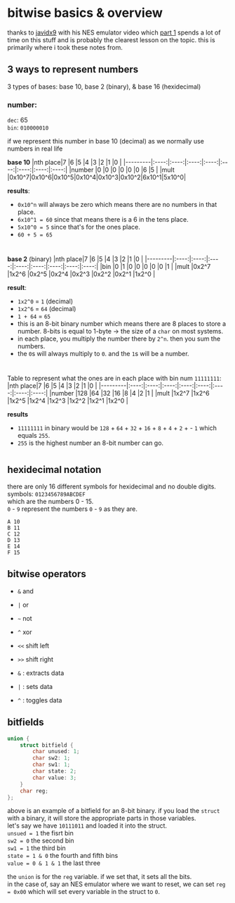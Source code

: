 # bitwise basics & overview

thanks to [javidx9](https://www.youtube.com/channel/UC-yuWVUplUJZvieEligKBkA) with his NES emulator video which [part 1](https://www.youtube.com/watch?v=F8kx56OZQhg&t=310s) spends a lot of time on this stuff and is probably the clearest lesson on the topic. this is primarily where i took these notes from.

## 3 ways to represent numbers

3 types of bases: base 10, base 2 (binary), & base 16 (hexidecimal)

### number:  
`dec`: 65   
`bin`: `010000010`

if we represent this number in base 10 (decimal) as we normally use numbers in real life 

**base 10**
|nth place|7     |6     |5     |4     |3     |2     |1     |0     |
|---------|:----:|:----:|:----:|:----:|:----:|:----:|:----:|:----:|
|number   |0     |0     |0     |0     |0     |0     |6     |5     |
|mult     |0x10^7|0x10^6|0x10^5|0x10^4|0x10^3|0x10^2|6x10^1|5x10^0|  


**results**: 
- `0x10^n` will always be zero which means there are no numbers in that place.  
- `6x10^1 = 60` since that means there is a 6 in the tens place.  
- `5x10^0 = 5` since that's for the ones place.  
- `60 + 5 = 65`
#
**base 2** (binary)
|nth place|7     |6     |5     |4     |3     |2     |1     |0     |
|---------|:----:|:----:|:----:|:----:|:----:|:----:|:----:|:----:|
|bin      |0     |1     |0     |0     |0     |0     |0     |1     |
|mult     |0x2^7 |1x2^6 |0x2^5 |0x2^4 |0x2^3 |0x2^2 |0x2^1 |1x2^0 |  

**result**: 
- `1x2^0` = `1` (decimal)  
- `1x2^6` = `64` (decimal)  
- `1 + 64` = `65`  
- this is an 8-bit binary number which means there are 8 places to store a number. 8-bits is equal to 1-byte -> the size of a `char` on most systems.  
- in each place, you multiply the number there by `2^n`. then you sum the numbers. 
- the `0`s will always multiply to `0`. and the `1`s will be a number.
#
Table to represent what the ones are in each place with bin num `11111111`:
|nth place|7     |6     |5     |4     |3     |2     |1     |0     |
|---------|:----:|:----:|:----:|:----:|:----:|:----:|:----:|:----:|
|number   |128   |64    |32    |16    |8     |4     |2     |1     |
|mult     |1x2^7 |1x2^6 |1x2^5 |1x2^4 |1x2^3 |1x2^2 |1x2^1 |1x2^0 |  

**results**
- `11111111` in binary would be `128` + `64` + `32` + `16` + `8` + `4` + `2` + - `1` which equals `255`.  
- `255` is the highest number an 8-bit number can go.
#
## hexidecimal notation

there are only 16 different symbols for hexidecimal and no double digits.  
symbols: `0123456789ABCDEF`  
which are the numbers 0 - 15.  
`0` - `9` represent the numbers `0` - `9` as they are.  
```
A 10
B 11
C 12
D 13
E 14
F 15
```


## bitwise operators

- `&` and
- `|` or
- `~` not
- `^` xor
- `<<` shift left
- `>>` shift right

- `&` : extracts data
- `|` : sets data
- `^` : toggles data


## bitfields

``` C
union {
    struct bitfield {
        char unused: 1;
        char sw2: 1;
        char sw1: 1;
        char state: 2;
        char value: 3;
    }
    char reg;
};
```

above is an example of a bitfield for an 8-bit binary. 
if you load the `struct` with a binary, it will store the appropriate parts in those variables.  
let's say we have `10111011` and loaded it into the struct.  
`unsued = 1` the fisrt bin  
`sw2 = 0` the second bin  
`sw1 = 1` the third bin  
`state = 1 & 0` the fourth and fifth bins  
`value = 0 & 1 & 1` the last three  

the `union` is for the `reg` variable. if we set that, it sets all the bits.  
in the case of, say an NES emulator where we want to reset, we can set `reg = 0x00` which will set every variable in the struct to `0`.